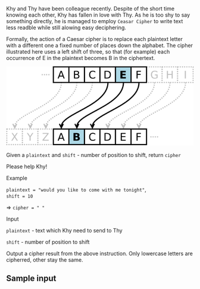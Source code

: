 Khy and Thy have been colleague recently. Despite of the short time knowing 
each other, Khy has fallen in love with Thy. As he is too shy to say something directly, he is 
managed to employ `Ceasar Cipher` to write text less readble while still alowing easy deciphering.

Formally, the action of a Caesar cipher is to replace each plaintext letter with a different one 
a fixed number of places down the alphabet. The cipher illustrated here uses a left shift of 
three, so that (for example) each occurrence of E in the plaintext becomes B in the ciphertext.

![ceasar cipher](./resources/ceasar_cipher.png)

Given a `plaintext` and `shift` - number of position to shift, return `cipher`

Please help Khy!

Example

`plaintext = "would you like to come with me tonight"`, <br/>
 `shift = 10`
 
 => `cipher = " "`

Input

`plaintext` - text which Khy need to send to Thy

`shift` - number of position to shift

Output
a cipher result from the above instruction. Only lowercase letters are cipherred, other stay the 
same.


Sample input
---------


